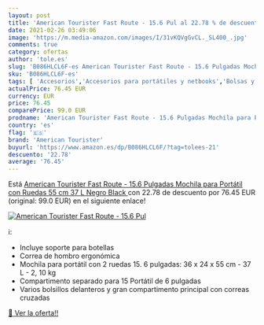 ```yaml
---
layout: post
title: 'American Tourister Fast Route - 15.6 Pul al 22.78 % de descuento'
date: 2021-02-26 03:49:06
image: 'https://m.media-amazon.com/images/I/31vKQVgGvCL._SL400_.jpg'
comments: true
category: ofertas
author: 'tole.es'
slug: 'B086HLCL6F-es American Tourister Fast Route - 15.6 Pulgadas Mochila para...'
sku: 'B086HLCL6F-es'
tags: [ 'Accesorios','Accesorios para portátiles y netbooks','Bolsas y fundas para portátiles y netbooks','Informática','Mochilas para portátiles y netbooks','american tourister','mochila', ]
actualPrice: 76.45 EUR
currency: EUR
price: 76.45
comparePrice: 99.0 EUR
prodname: 'American Tourister Fast Route - 15.6 Pulgadas Mochila para Portátil con Ruedas  55 cm  37 L  Negro  Black '
country: 'es'
flag: '🇪🇸'
brand: 'American Tourister'
buyurl: 'https://www.amazon.es/dp/B086HLCL6F/?tag=tolees-21'
descuento: '22.78'
average: '76.45'
---
```


Está [American Tourister Fast Route - 15.6 Pulgadas Mochila para Portátil con Ruedas  55 cm  37 L  Negro  Black ](https://www.amazon.es/dp/B086HLCL6F/?tag=tolees-21) con 22.78 de descuento por 76.45 EUR (original: 99.0 EUR) en el siguiente enlace!

[![American Tourister Fast Route - 15.6 Pul](https://m.media-amazon.com/images/I/31vKQVgGvCL._SL400_.jpg)](https://www.amazon.es/dp/B086HLCL6F/?tag=tolees-21)

ℹ️:

- Incluye soporte para botellas
- Correa de hombro ergonómica
- Mochila para portátil con 2 ruedas 15. 6 pulgadas: 36 x 24 x 55 cm - 37 L - 2, 10 kg
- Compartimento separado para 15 Portátil de 6 pulgadas
- Varios bolsillos delanteros y gran compartimento principal con correas cruzadas

[🛒 Ver la oferta!!](https://www.amazon.es/dp/B086HLCL6F/?tag=tolees-21)
